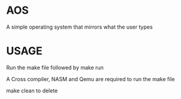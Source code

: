 # AOS
A simple operating system that mirrors what the user types

# USAGE
Run the make file followed by make run

A Cross compiler, NASM and Qemu are required to run the make file

make clean to delete
